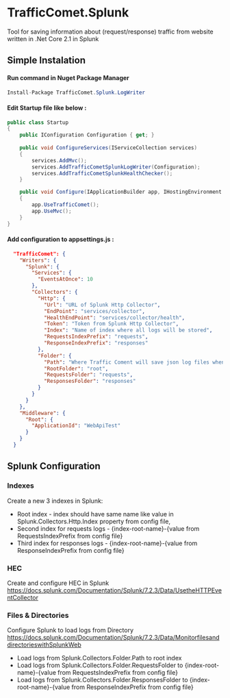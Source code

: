 # TrafficComet.Splunk
Tool for saving information about (request/response) traffic from website written in .Net Core 2.1 in Splunk

## Simple Instalation 
#### Run command in Nuget Package Manager 
```csharp
Install-Package TrafficComet.Splunk.LogWriter 
``` 

#### Edit Startup file like below :
```csharp 
public class Startup
{
  	public IConfiguration Configuration { get; }
  
	public void ConfigureServices(IServiceCollection services)
	{
		services.AddMvc();
		services.AddTrafficCometSplunkLogWriter(Configuration);
		services.AddTrafficCometSplunkHealthChecker();
	}

	public void Configure(IApplicationBuilder app, IHostingEnvironment env)
	{
		app.UseTrafficComet();
		app.UseMvc();
	}
}
```

#### Add configuration to appsettings.js :
```json 
  "TrafficComet": {
    "Writers": {
      "Splunk": {
        "Services": {
          "EventsAtOnce": 10
        },
        "Collectors": {
          "Http": {
            "Url": "URL of Splunk Http Collector",
            "EndPoint": "services/collector",
            "HealthEndPoint": "services/collector/health",
            "Token": "Token from Splunk Http Collector",
            "Index": "Name of index where all logs will be stored",
            "RequestsIndexPrefix": "requests",
            "ResponseIndexPrefix": "responses"
          },
          "Folder": {
            "Path": "Where Traffic Coment will save json log files when Splunk or Http Collector is down",
            "RootFolder": "root",
            "RequestsFolder": "requests",
            "ResponsesFolder": "responses"
          }
        }
      }
    },
    "Middleware": {
      "Root": {
        "ApplicationId": "WebApiTest"
      }
    }
  }
``` 
  
## Splunk Configuration
### Indexes
Create a new 3 indexes in Splunk: 
  - Root index - index should have same name like value in Splunk.Collectors.Http.Index property from config file, 
  - Second index for requests logs - {index-root-name}-{value from RequestsIndexPrefix from config file} 
  - Third index for responses logs - {index-root-name}-{value from ResponseIndexPrefix from config file} 

### HEC
Create and configure HEC in Splunk https://docs.splunk.com/Documentation/Splunk/7.2.3/Data/UsetheHTTPEventCollector

### Files & Directories
Configure Splunk to load logs from Directory https://docs.splunk.com/Documentation/Splunk/7.2.3/Data/MonitorfilesanddirectorieswithSplunkWeb

- Load logs from Splunk.Collectors.Folder.Path to root index
- Load logs from Splunk.Collectors.Folder.RequestsFolder to {index-root-name}-{value from RequestsIndexPrefix from config file} 
- Load logs from Splunk.Collectors.Folder.ResponsesFolder to {index-root-name}-{value from ResponseIndexPrefix from config file} 
